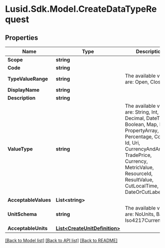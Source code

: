 # Lusid.Sdk.Model.CreateDataTypeRequest

## Properties

Name | Type | Description | Notes
------------ | ------------- | ------------- | -------------
**Scope** | **string** |  | 
**Code** | **string** |  | 
**TypeValueRange** | **string** | The available values are: Open, Closed | 
**DisplayName** | **string** |  | 
**Description** | **string** |  | 
**ValueType** | **string** | The available values are: String, Int, Decimal, DateTime, Boolean, Map, List, PropertyArray, Percentage, Code, Id, Uri, CurrencyAndAmount, TradePrice, Currency, MetricValue, ResourceId, ResultValue, CutLocalTime, DateOrCutLabel | 
**AcceptableValues** | **List&lt;string&gt;** |  | [optional] 
**UnitSchema** | **string** | The available values are: NoUnits, Basic, Iso4217Currency | [optional] 
**AcceptableUnits** | [**List&lt;CreateUnitDefinition&gt;**](CreateUnitDefinition.md) |  | [optional] 

[[Back to Model list]](../README.md#documentation-for-models) [[Back to API list]](../README.md#documentation-for-api-endpoints) [[Back to README]](../README.md)

